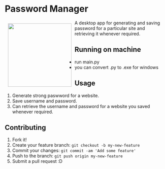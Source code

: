# Password Manager
<img src="PasswordManager/logo.png" align="left"
width="200" hspace="10" vspace="10">
A desktop app for generating and saving password for a particular site and retrieving it whenever required.
## Running on machine
- run main.py
- you can convert .py to .exe for windows
## Usage
1. Generate strong paswword for a website.
2. Save username and password.
3. Can retrieve the username and password for a website you saved whenever required.
## Contributing
1. Fork it!
2. Create your feature branch: `git checkout -b my-new-feature`
3. Commit your changes: `git commit -am 'Add some feature'`
4. Push to the branch: `git push origin my-new-feature`
5. Submit a pull request :D

